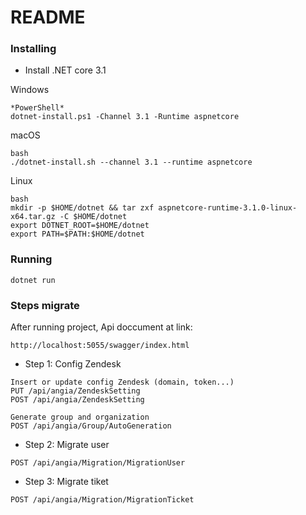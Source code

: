 # README #

### Installing ###

* Install .NET core 3.1

Windows 
```
*PowerShell*
dotnet-install.ps1 -Channel 3.1 -Runtime aspnetcore
```
macOS 
```
bash
./dotnet-install.sh --channel 3.1 --runtime aspnetcore
```
Linux 
```
bash
mkdir -p $HOME/dotnet && tar zxf aspnetcore-runtime-3.1.0-linux-x64.tar.gz -C $HOME/dotnet
export DOTNET_ROOT=$HOME/dotnet
export PATH=$PATH:$HOME/dotnet
```

### Running ###

```
dotnet run
```

### Steps migrate ###

After running project, Api doccument at link:

```
http://localhost:5055/swagger/index.html
```

* Step 1: Config Zendesk
```
Insert or update config Zendesk (domain, token...)
PUT /api​/angia​/ZendeskSetting
POST /api​/angia​/ZendeskSetting
```

```
Generate group and organization
POST /api/angia/Group/AutoGeneration
```

* Step 2: Migrate user

```
POST /api/angia/Migration/MigrationUser
```

* Step 3: Migrate tiket

```
POST /api/angia/Migration/MigrationTicket
```
